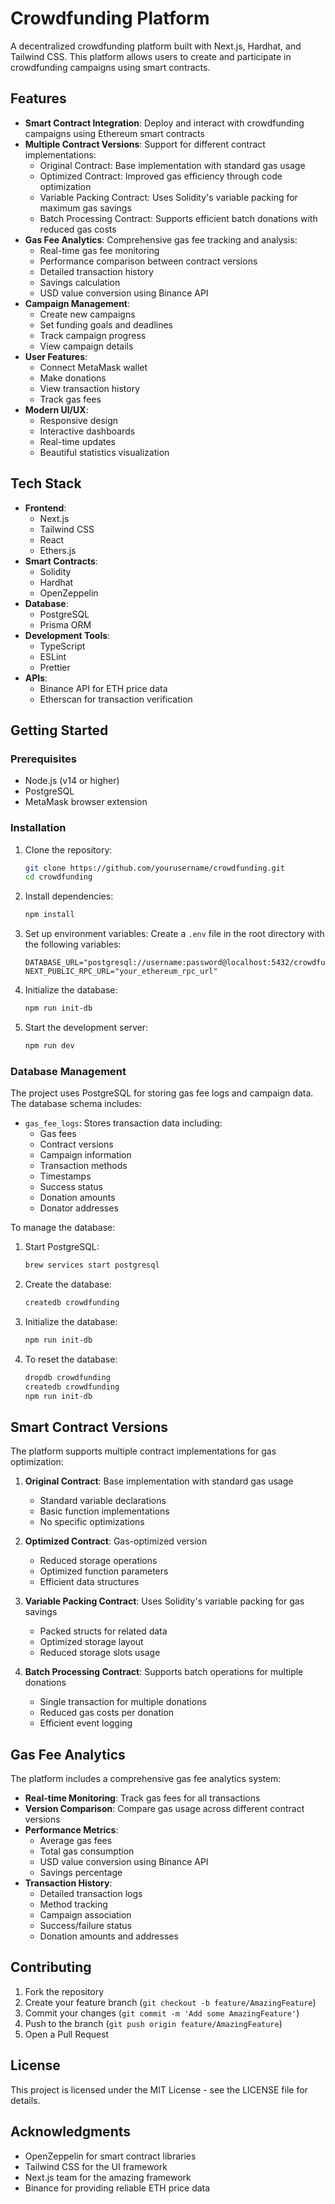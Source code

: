 # Crowdfunding Platform

A decentralized crowdfunding platform built with Next.js, Hardhat, and Tailwind CSS. This platform allows users to create and participate in crowdfunding campaigns using smart contracts.

## Features

- **Smart Contract Integration**: Deploy and interact with crowdfunding campaigns using Ethereum smart contracts
- **Multiple Contract Versions**: Support for different contract implementations:
  - Original Contract: Base implementation with standard gas usage
  - Optimized Contract: Improved gas efficiency through code optimization
  - Variable Packing Contract: Uses Solidity's variable packing for maximum gas savings
  - Batch Processing Contract: Supports efficient batch donations with reduced gas costs
- **Gas Fee Analytics**: Comprehensive gas fee tracking and analysis:
  - Real-time gas fee monitoring
  - Performance comparison between contract versions
  - Detailed transaction history
  - Savings calculation
  - USD value conversion using Binance API
- **Campaign Management**:
  - Create new campaigns
  - Set funding goals and deadlines
  - Track campaign progress
  - View campaign details
- **User Features**:
  - Connect MetaMask wallet
  - Make donations
  - View transaction history
  - Track gas fees
- **Modern UI/UX**:
  - Responsive design
  - Interactive dashboards
  - Real-time updates
  - Beautiful statistics visualization

## Tech Stack

- **Frontend**:
  - Next.js
  - Tailwind CSS
  - React
  - Ethers.js
- **Smart Contracts**:
  - Solidity
  - Hardhat
  - OpenZeppelin
- **Database**:
  - PostgreSQL
  - Prisma ORM
- **Development Tools**:
  - TypeScript
  - ESLint
  - Prettier
- **APIs**:
  - Binance API for ETH price data
  - Etherscan for transaction verification

## Getting Started

### Prerequisites

- Node.js (v14 or higher)
- PostgreSQL
- MetaMask browser extension

### Installation

1. Clone the repository:
   ```bash
   git clone https://github.com/yourusername/crowdfunding.git
   cd crowdfunding
   ```

2. Install dependencies:
   ```bash
   npm install
   ```

3. Set up environment variables:
   Create a `.env` file in the root directory with the following variables:
   ```
   DATABASE_URL="postgresql://username:password@localhost:5432/crowdfunding"
   NEXT_PUBLIC_RPC_URL="your_ethereum_rpc_url"
   ```

4. Initialize the database:
   ```bash
   npm run init-db
   ```

5. Start the development server:
   ```bash
   npm run dev
   ```

### Database Management

The project uses PostgreSQL for storing gas fee logs and campaign data. The database schema includes:

- `gas_fee_logs`: Stores transaction data including:
  - Gas fees
  - Contract versions
  - Campaign information
  - Transaction methods
  - Timestamps
  - Success status
  - Donation amounts
  - Donator addresses

To manage the database:

1. Start PostgreSQL:
   ```bash
   brew services start postgresql
   ```

2. Create the database:
   ```bash
   createdb crowdfunding
   ```

3. Initialize the database:
   ```bash
   npm run init-db
   ```

4. To reset the database:
   ```bash
   dropdb crowdfunding
   createdb crowdfunding
   npm run init-db
   ```

## Smart Contract Versions

The platform supports multiple contract implementations for gas optimization:

1. **Original Contract**: Base implementation with standard gas usage
   - Standard variable declarations
   - Basic function implementations
   - No specific optimizations

2. **Optimized Contract**: Gas-optimized version
   - Reduced storage operations
   - Optimized function parameters
   - Efficient data structures

3. **Variable Packing Contract**: Uses Solidity's variable packing for gas savings
   - Packed structs for related data
   - Optimized storage layout
   - Reduced storage slots usage

4. **Batch Processing Contract**: Supports batch operations for multiple donations
   - Single transaction for multiple donations
   - Reduced gas costs per donation
   - Efficient event logging

## Gas Fee Analytics

The platform includes a comprehensive gas fee analytics system:

- **Real-time Monitoring**: Track gas fees for all transactions
- **Version Comparison**: Compare gas usage across different contract versions
- **Performance Metrics**:
  - Average gas fees
  - Total gas consumption
  - USD value conversion using Binance API
  - Savings percentage
- **Transaction History**:
  - Detailed transaction logs
  - Method tracking
  - Campaign association
  - Success/failure status
  - Donation amounts and addresses

## Contributing

1. Fork the repository
2. Create your feature branch (`git checkout -b feature/AmazingFeature`)
3. Commit your changes (`git commit -m 'Add some AmazingFeature'`)
4. Push to the branch (`git push origin feature/AmazingFeature`)
5. Open a Pull Request

## License

This project is licensed under the MIT License - see the LICENSE file for details.

## Acknowledgments

- OpenZeppelin for smart contract libraries
- Tailwind CSS for the UI framework
- Next.js team for the amazing framework
- Binance for providing reliable ETH price data
